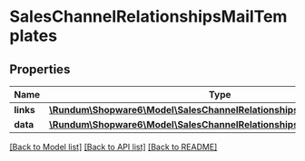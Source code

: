 # SalesChannelRelationshipsMailTemplates

## Properties
Name | Type | Description | Notes
------------ | ------------- | ------------- | -------------
**links** | [**\Rundum\Shopware6\Model\SalesChannelRelationshipsMailTemplatesLinks**](SalesChannelRelationshipsMailTemplatesLinks.md) |  | [optional] 
**data** | [**\Rundum\Shopware6\Model\SalesChannelRelationshipsMailTemplatesData[]**](SalesChannelRelationshipsMailTemplatesData.md) |  | [optional] 

[[Back to Model list]](../../README.md#documentation-for-models) [[Back to API list]](../../README.md#documentation-for-api-endpoints) [[Back to README]](../../README.md)

